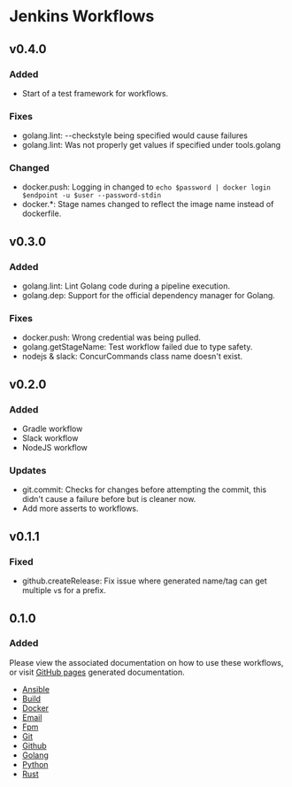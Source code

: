# Jenkins Workflows

## v0.4.0

### Added

* Start of a test framework for workflows.

### Fixes

* golang.lint: --checkstyle being specified would cause failures
* golang.lint: Was not properly get values if specified under tools.golang

### Changed

* docker.push: Logging in changed to `echo $password | docker login $endpoint -u $user --password-stdin`
* docker.*: Stage names changed to reflect the image name instead of dockerfile.

## v0.3.0

### Added

* golang.lint: Lint Golang code during a pipeline execution.
* golang.dep: Support for the official dependency manager for Golang.

### Fixes

* docker.push: Wrong credential was being pulled.
* golang.getStageName: Test workflow failed due to type safety.
* nodejs & slack: ConcurCommands class name doesn't exist.

## v0.2.0

### Added

* Gradle workflow
* Slack workflow
* NodeJS workflow

### Updates

* git.commit: Checks for changes before attempting the commit, this didn't cause a failure before but is cleaner now.
* Add more asserts to workflows.

## v0.1.1

### Fixed

* github.createRelease: Fix issue where generated name/tag can get multiple `v`s for a prefix.

## 0.1.0

### Added

Please view the associated documentation on how to use these workflows, or visit [GitHub pages](https://concur.github.io/jenkins-workflows/) generated documentation.

* [Ansible](docs/ANSIBLE.md)
* [Build](docs/BUILD.md)
* [Docker](docs/DOCKER.md)
* [Email](docs/EMAIL.md)
* [Fpm](docs/FPM.md)
* [Git](docs/GIT.md)
* [Github](docs/GITHUB.md)
* [Golang](docs/GOLANG.md)
* [Python](docs/PYTHON.md)
* [Rust](docs/RUST.md)
